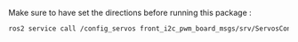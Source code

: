 Make sure to have set the directions before running this package :
```bash
ros2 service call /config_servos front_i2c_pwm_board_msgs/srv/ServosConfig "servos: [{servo: 1, center: 333, range: 100, direction: -1},{servo: 16, center: 333, range: 100, direction: 1}]"
```
